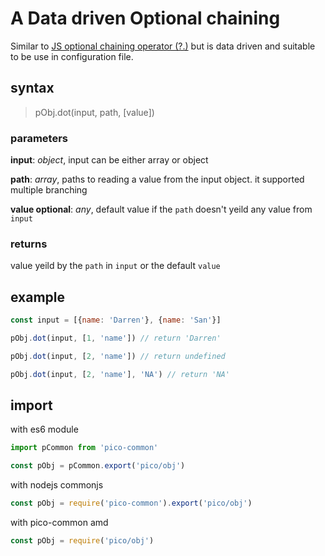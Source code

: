 # A Data driven Optional chaining
Similar to [JS optional chaining operator (?.)](https://developer.mozilla.org/en-US/docs/Web/JavaScript/Reference/Operators/Optional_chaining) but is data driven and suitable to be use in configuration file.

## syntax
> pObj.dot(input, path, [value])

### parameters
__input__: _object_, input can be either array or object

__path__: _array_, paths to reading a value from the input object. it supported multiple branching

__value optional__: _any_, default value if the `path` doesn't yeild any value from `input`

### returns
value yeild by the `path` in `input` or the default `value`

## example
```js
const input = [{name: 'Darren'}, {name: 'San'}]

pObj.dot(input, [1, 'name']) // return 'Darren'

pObj.dot(input, [2, 'name']) // return undefined

pObj.dot(input, [2, 'name'], 'NA') // return 'NA'
```

## import

with es6 module

```js
import pCommon from 'pico-common'

const pObj = pCommon.export('pico/obj')
```

with nodejs commonjs

```js
const pObj = require('pico-common').export('pico/obj')
```

with pico-common amd

```js
const pObj = require('pico/obj')
```
